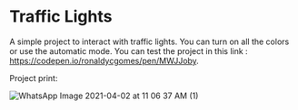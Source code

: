 # Traffic Lights

A simple project to interact with traffic lights. You can turn on all the colors or use the automatic mode. You can test the project in this link : https://codepen.io/ronaldycgomes/pen/MWJJoby.

Project print:

![WhatsApp Image 2021-04-02 at 11 06 37 AM (1)](https://user-images.githubusercontent.com/64624525/113423876-a27e3880-93a5-11eb-8cd1-e4ae410feed1.jpeg)
